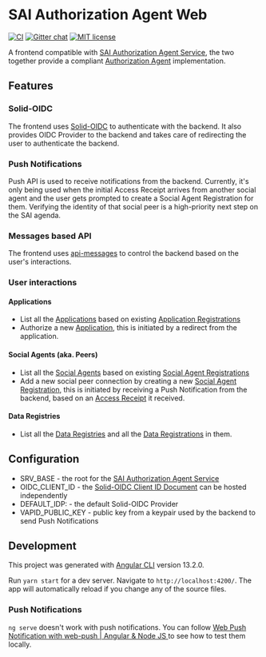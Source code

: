 # SAI Authorization Agent Web

[![CI](https://github.com/janeirodigital/sai-impl-web/actions/workflows/ci.yml/badge.svg)](https://github.com/janeirodigital/sai-impl-web/actions/workflows/ci.yml)
[![Gitter chat](https://badges.gitter.im/gitterHQ/gitter.png)](https://gitter.im/solid/data-interoperability-panel)
[![MIT license](https://img.shields.io/github/license/janeirodigital/sai-impl-web)](https://github.com/janeirodigital/sai-impl-web/blob/main/LICENSE)

A frontend compatible with [SAI Authorization Agent Service](https://github.com/janeirodigital/sai-impl-service/),
the two together provide a compliant [Authorization Agent](https://solid.github.io/data-interoperability-panel/specification/) implementation.

## Features

### Solid-OIDC

The frontend uses [Solid-OIDC](https://solidproject.org/TR/oidc) to authenticate with the backend. It also provides OIDC Provider to the backend and takes care of redirecting the user to authenticate the backend.

### Push Notifications

Push API is used to receive notifications from the backend. Currently, it's only being used when the initial Access Receipt arrives from another social agent and the user gets prompted to create a Social Agent Registration for them. Verifying the identity of that social peer is a high-priority next step on the SAI agenda.

### Messages based API

The frontend uses [api-messages](https://github.com/janeirodigital/sai-impl-service/tree/main/packages/api-messages) to control the backend based on the user's interactions.

### User interactions

#### Applications

* List all the [Applications](https://solid.github.io/data-interoperability-panel/specification/#app) based on existing [Application Registrations](https://solid.github.io/data-interoperability-panel/specification/#application-registration)
* Authorize a new [Application](https://solid.github.io/data-interoperability-panel/specification/#app), this is initiated by a redirect from the application.

#### Social Agents (aka. Peers)

* List all the [Social Agents](https://solid.github.io/data-interoperability-panel/specification/#social-agents) based on existing [Social Agent Registrations](https://solid.github.io/data-interoperability-panel/specification/#social-agent-registration)
* Add a new social peer connection by creating a new [Social Agent Registration](https://solid.github.io/data-interoperability-panel/specification/#social-agent-registration), this is initiated by receiving a Push Notification from the backend, based on an [Access Receipt](https://solid.github.io/data-interoperability-panel/specification/#access-receipt) it received.

#### Data Registries

* List all the [Data Registries](https://solid.github.io/data-interoperability-panel/specification/#data-registry) and all the [Data Registrations](https://solid.github.io/data-interoperability-panel/specification/#data-registration) in them.

## Configuration

* SRV_BASE - the root for the [SAI Authorization Agent Service](https://github.com/janeirodigital/sai-impl-service/)
* OIDC_CLIENT_ID - the [Solid-OIDC Client ID Document](https://solid.github.io/solid-oidc/#clientids-document) can be hosted independently
* DEFAULT_IDP: - the default Solid-OIDC Provider
* VAPID_PUBLIC_KEY - public key from a keypair used by the backend to send Push Notifications


## Development

This project was generated with [Angular CLI](https://github.com/angular/angular-cli) version 13.2.0.

Run `yarn start` for a dev server. Navigate to `http://localhost:4200/`. The app will automatically reload if you change any of the source files.

### Push Notifications

`ng serve` doesn't work with push notifications. You can follow [Web Push Notification with web-push | Angular & Node JS ](https://dev.to/devsmranjan/web-push-notification-with-web-push-angular-node-js-36de#step-2-create-the-client) to see how to test them locally.
